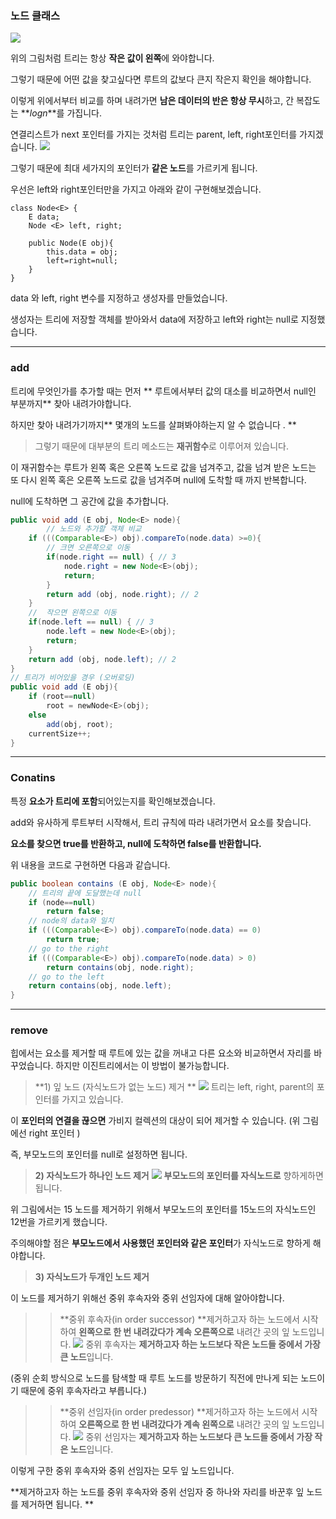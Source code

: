 ### 노드 클래스
![](https://images.velog.io/images/nnoshel/post/8d586ef4-277e-498e-8b9b-0aa58a13d442/image.png)

위의 그림처럼 트리는 항상 **작은 값이 왼쪽**에 와야합니다. 

그렇기 때문에 어떤 값을 찾고싶다면 루트의 값보다 큰지 작은지 확인을 해야합니다. 

이렇게 위에서부터 비교를 하며 내려가면 **남은 데이터의 반은 항상 무시**하고, 간 복잡도는 **$log n$**를 가집니다. 

연결리스트가 next 포인터를 가지는 것처럼 트리는 parent, left, right포인터를 가지겠습니다. 
![](https://images.velog.io/images/nnoshel/post/9595904d-5dc6-4ad8-952c-d60a4b2efe9b/image.png)

그렇기 때문에 최대 세가지의 포인터가 **같은 노드**를 가르키게 됩니다. 

우선은 left와 right포인터만을 가지고 아래와 같이 구현해보겠습니다. 
```
class Node<E> {
	E data;
	Node <E> left, right;
    
	public Node(E obj){
		this.data = obj;
		left=right=null;
	}
}
```
data 와 left, right 변수를 지정하고 생성자를 만들었습니다. 

생성자는 트리에 저장할 객체를 받아와서 data에 저장하고 left와 right는 null로 지정했습니다. 
________________

### add

트리에 무엇인가를 추가할 때는 먼저 ** 루트에서부터 값의 대소를 비교하면서 null인 부분까지** 찾아 내려가야합니다. 

하지만 찾아 내려가기까지** 몇개의 노드를 살펴봐야하는지 알 수 없습니다 . **

> 그렇기 때문에 대부분의 트리 메소드는 **재귀함수**로 이루어져 있습니다. 

이 재귀함수는 루트가 왼쪽 혹은 오른쪽 노드로 값을 넘겨주고, 값을 넘겨 받은 노드는 또 다시 왼쪽 혹은 오른쪽 노드로 값을 넘겨주며 null에 도착할 때 까지 반복합니다.

null에 도착하면 그 공간에 값을 추가합니다. 

```java
public void add (E obj, Node<E> node){
		// 노드와 추가할 객체 비교
	if (((Comparable<E>) obj).compareTo(node.data) >=0){ 
		// 크면 오른쪽으로 이동
		if(node.right == null) { // 3
			node.right = new Node<E>(obj);
			return;
		}
		return add (obj, node.right); // 2
	}
	//  작으면 왼쪽으로 이동
	if(node.left == null) { // 3
		node.left = new Node<E>(obj);
		return;
	}
	return add (obj, node.left); // 2
}
// 트리가 비어있을 경우 (오버로딩)
public void add (E obj){
	if (root==null)
		root = newNode<E>(obj);
	else
		add(obj, root);
	currentSize++;
}
```

______________

### Conatins

특정 **요소가 트리에 포함**되어있는지를 확인해보겠습니다.

add와 유사하게 루트부터 시작해서, 트리 규칙에 따라 내려가면서 요소를 찾습니다. 

**요소를 찾으면 true를 반환하고, null에 도착하면 false를 반환합니다.** 

위 내용을 코드로 구현하면 다음과 같습니다. 

```java
public boolean contains (E obj, Node<E> node){
	// 트리의 끝에 도달했는데 null
	if (node==null)
		return false;
	// node의 data와 일치
	if (((Comparable<E>) obj).compareTo(node.data) == 0)
		return true;
	// go to the right
	if (((Comparable<E>) obj).compareTo(node.data) > 0)
		return contains(obj, node.right);
	// go to the left
	return contains(obj, node.left);
}
```
______
### remove

힙에서는 요소를 제거할 때 루트에 있는 값을 꺼내고 다른 요소와 비교하면서 자리를 바꾸었습니다. 
하지만 이진트리에서는 이 방법이 불가능합니다. 


>**1) 잎 노드 (자식노드가 없는 노드) 제거 **
![](https://images.velog.io/images/nnoshel/post/0679dbac-da30-4909-96b4-62e859e75581/image.png)
트리는 left, right, parent의 포인터를 가지고 있습니다.
>
이 **포인터의 연결을 끊으면** 가비지 컬렉션의 대상이 되어 제거할 수 있습니다.
(위 그림에선 right 포인터 )
>
즉, 부모노드의 포인터를 null로 설정하면 됩니다. 

>**2) 자식노드가 하나인 노드 제거**
>![](https://images.velog.io/images/nnoshel/post/85953c99-fa58-4ce1-b6f4-49725fc7ff54/image.png)
**부모노드의 포인터를 자식노드로** 향하게하면 됩니다. 
>
위 그림에서는 15 노드를 제거하기 위해서 부모노드의 포인터를 15노드의 자식노드인 12번을 가르키게 했습니다. 
>
주의해야할 점은 **부모노드에서 사용했던 포인터와 같은 포인터**가 자식노드로 향하게 해야합니다. 

>**3) 자식노드가 두개인 노드 제거**

이 노드를 제거하기 위해선 중위 후속자와 중위 선임자에 대해 알아야합니다. 
>> **중위 후속자(in order successor)
**제거하고자 하는 노드에서 시작하여 **왼쪽으로 한 번 내려갔다가 계속 오른쪽으로** 내려간 곳의 잎 노드입니다.
>>![](https://images.velog.io/images/nnoshel/post/0d2ebb08-49a6-4e18-9ed4-eee8df8491f5/image.png)
중위 후속자는 **제거하고자 하는 노드보다 작은 노드들 중에서 가장 큰 노드**입니다.
>>
(중위 순회 방식으로 노드를 탐색할 때 루트 노드를 방문하기 직전에 만나게 되는 노드이기 때문에 중위 후속자라고 부릅니다.)
>
>>**중위 선임자(in order predessor)
**제거하고자 하는 노드에서 시작하여 **오른쪽으로 한 번 내려갔다가 계속 왼쪽으로** 내려간 곳의 잎 노드입니다.
>>![](https://images.velog.io/images/nnoshel/post/82127c50-83db-4ee9-95a0-861ea298cdf5/image.png)
중위 선임자는 **제거하고자 하는 노드보다 큰 노드들 중에서 가장 작은 노드**입니다.
>
이렇게 구한 중위 후속자와 중위 선임자는 모두 잎 노드입니다. 
>
**제거하고자 하는 노드를 중위 후속자와 중위 선임자 중 하나와 자리를 바꾼후 잎 노드를 제거하면 됩니다. **



